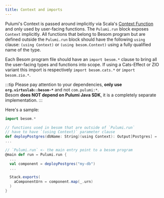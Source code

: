 ```yaml
---
title: Context and imports
---
```


Pulumi's Context is passed around implicitly via Scala's [Context Function](https://docs.scala-lang.org/scala3/reference/contextual/context-functions.html) and only used by user-facing functions. 
The `Pulumi.run` block exposes `Context` implicitly. All functions that belong to Besom program but are defined outside 
the `Pulumi.run` block should have the following `using` clause: `(using Context)` or `(using besom.Context)` using a fully qualified name of the type.

Each Besom program file should have an `import besom.*` clause to bring all the user-facing types and functions into scope. 
If using a Cats-Effect or ZIO variant this import is respectively `import besom.cats.*` or `import besom.zio.*`.

:::tip
Please pay attention to your dependencies, **only use `org.virtuslab::besom-*`** and not `com.pulumi:*`.<br/>
Besom **does NOT depend on Pulumi Java SDK**, it is a completely separate implementation.
:::

Here's a sample:

```scala
import besom.*

// functions used in besom that are outside of `Pulumi.run` 
// have to have `(using Context)` parameter clause
def deployPostgres(dbName: String)(using Context): Output[Postgres] =
...

// `Pulumi.run` <- the main entry point to a besom program
@main def run = Pulumi.run {
  ...
  val component = deployPostgres("my-db")
  ...

  Stack.exports(
    aComponentUrn = component.map(_.urn)
  )
}
```